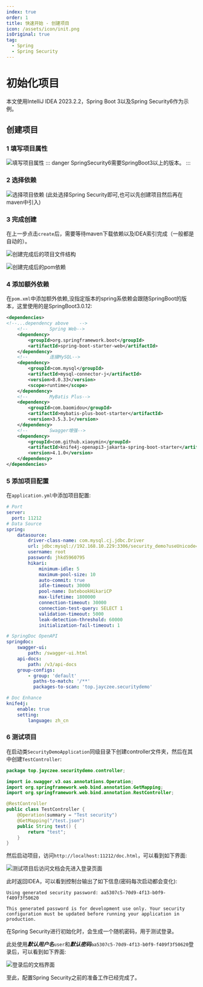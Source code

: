 ```yaml
---
index: true
order: 1
title: 快速开始 - 创建项目
icon: /assets/icon/init.png
isOriginal: true
tag:
  - Spring
  - Spring Security
---
```


# 初始化项目
本文使用IntelliJ IDEA 2023.2.2，Spring Boot 3以及Spring Security6作为示例。

## 创建项目

### 1 填写项目属性

![填写项目属性](https://fs.jayczee.top:1212/img/Security6-1-1.png)
::: danger
SpringSecurity6需要SpringBoot3以上的版本。
:::

### 2 选择依赖

![选择项目依赖 (此处选择Spring Security即可,也可以先创建项目然后再在maven中引入)](https://fs.jayczee.top:1212/img/Security6-1-2.png)

### 3 完成创建
在上一步点击`create`后，需要等待maven下载依赖以及IDEA索引完成（一般都是自动的）。

![创建完成后的项目文件结构](https://fs.jayczee.top:1212/img/initDone.png)

![创建完成后的pom依赖](https://fs.jayczee.top:1212/img/initPom.png)

### 4 添加额外依赖
在`pom.xml`中添加额外依赖,没指定版本的spring系依赖会跟随SpringBoot的版本，这里使用的是SpringBoot3.0.12:
```xml
<dependencies>
<!--...dependency above    -->
    <!--        Spring Web-->
    <dependency>
        <groupId>org.springframework.boot</groupId>
        <artifactId>spring-boot-starter-web</artifactId>
    </dependency>
    <!--        连接MySQL-->
    <dependency>
        <groupId>com.mysql</groupId>
        <artifactId>mysql-connector-j</artifactId>
        <version>8.0.33</version>
        <scope>runtime</scope>
    </dependency>
    <!--        MyBatis Plus-->
    <dependency>
        <groupId>com.baomidou</groupId>
        <artifactId>mybatis-plus-boot-starter</artifactId>
        <version>3.5.3.1</version>
    </dependency>
    <!--        Swagger增强-->
    <dependency>
        <groupId>com.github.xiaoymin</groupId>
        <artifactId>knife4j-openapi3-jakarta-spring-boot-starter</artifactId>
        <version>4.1.0</version>
    </dependency>
</dependencies>
```

### 5 添加项目配置
在`application.yml`中添加项目配置:
```yaml
# Port
server:
  port: 11212
# Data Source
spring:
    datasource:
        driver-class-name: com.mysql.cj.jdbc.Driver
        url: jdbc:mysql://192.168.10.229:3306/security_demo?useUnicode=true&characterEncoding=utf-8&useSSL=false
        username: root
        password: jhkd5960795
        hikari:
            minimum-idle: 5
            maximum-pool-size: 10
            auto-commit: true
            idle-timeout: 30000
            pool-name: DatebookHikariCP
            max-lifetime: 1800000
            connection-timeout: 30000
            connection-test-query: SELECT 1
            validation-timeout: 5000
            leak-detection-threshold: 60000
            initialization-fail-timeout: 1

# SpringDoc OpenAPI
springdoc:
    swagger-ui:
        path: /swagger-ui.html
    api-docs:
        path: /v3/api-docs
    group-configs:
        - group: 'default'
          paths-to-match: '/**'
          packages-to-scan: 'top.jayczee.securitydemo'

# Doc Enhance
knife4j:
    enable: true
    setting:
        language: zh_cn
```
### 6 测试项目
在启动类`SecurityDemoApplication`同级目录下创建controller文件夹，然后在其中创建`TestController`:
```java
package top.jayczee.securitydemo.controller;

import io.swagger.v3.oas.annotations.Operation;
import org.springframework.web.bind.annotation.GetMapping;
import org.springframework.web.bind.annotation.RestController;

@RestController
public class TestController {
    @Operation(summary = "Test security")
    @GetMapping("/test.json")
    public String test() {
        return "test";
    }
}
```
然后启动项目，访问`http://localhost:11212/doc.html`，可以看到如下界面: 

![测试项目后访问文档会先进入登录页面](https://fs.jayczee.top:1212/img/defaultLogin.png) 

此时返回IDEA，可以看到控制台输出了如下信息(密码每次启动都会变化): 

```text
Using generated security password: aa5307c5-70d9-4f13-b0f9-f409f3f50620

This generated password is for development use only. Your security configuration must be updated before running your application in production.
```

在Spring Security进行初始化时，会生成一个随机密码，用于测试登录。

此处使用***默认用户名***`user`和***默认密码***`aa5307c5-70d9-4f13-b0f9-f409f3f50620`登录后，可以看到如下界面: 

![登录后的文档界面](https://fs.jayczee.top:1212/img/initDoc.png)

至此，配置Spring Security之前的准备工作已经完成了。